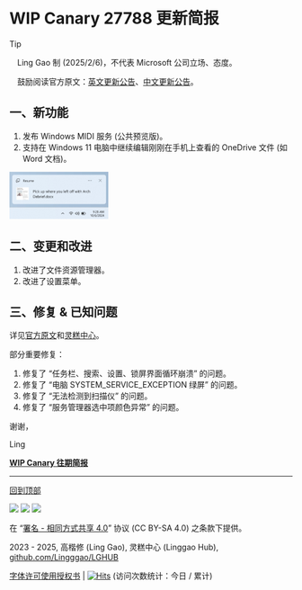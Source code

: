<SPAN ID = 'HEAD'/>

# WIP Canary 27788 更新简报

> [!TIP]
>
> &emsp;Ling Gao 制 (2025/2/6)，不代表 Microsoft 公司立场、态度。
>
> &emsp;鼓励阅读官方原文：[英文更新公告](https://blogs.windows.com/windows-insider/2025/02/05/announcing-windows-11-insider-preview-build-27788-canary-channel)、[中文更新公告](https://aka.ms/AAu8pcj)。

## 一、新功能

1. 发布 Windows MIDI 服务 (公共预览版)。
2. 支持在 Windows 11 电脑中继续编辑刚刚在手机上查看的 OneDrive 文件 (如 Word 文档)。

<img src="https://github.com/Lingggao/LGHUB/blob/main/Images/27788_1.png?raw=true" width = "35%" />

## 二、变更和改进

1. 改进了文件资源管理器。
2. 改进了设置菜单。

## 三、修复 & 已知问题

详见[官方原文](https://blogs.windows.com/windows-insider/2025/02/05/announcing-windows-11-insider-preview-build-27788-canary-channel)和[灵糕中心](https://github.com/Lingggao/LGHUB)。

部分重要修复：

1. 修复了 “任务栏、搜索、设置、锁屏界面循环崩溃” 的问题。
2. 修复了 “电脑 SYSTEM_SERVICE_EXCEPTION 绿屏” 的问题。
3. 修复了 “无法检测到扫描仪” 的问题。
4. 修复了 “服务管理器选中项颜色异常” 的问题。

谢谢，

Ling

[**WIP Canary 往期简报**](Documents/Canary_Previous)

---

[回到顶部](#HEAD)

<img src="https://mirrors.creativecommons.org/presskit/icons/cc.xlarge.png" width = "3%" /> <img src="https://mirrors.creativecommons.org/presskit/icons/by.xlarge.png" width = "3%" /> <img src="https://mirrors.creativecommons.org/presskit/icons/sa.xlarge.png" width = "3%" />

在 “[署名 - 相同方式共享 4.0](https://creativecommons.org/licenses/by-sa/4.0/legalcode.zh-Hans)” 协议 (CC BY-SA 4.0) 之条款下提供。

2023 - 2025, 高楷修 (Ling Gao), 灵糕中心 (Linggao Hub), [github.com/Lingggao/LGHUB](https://github.com/Lingggao/LGHUB)

[字体许可使用授权书](Images/字体许可使用授权书.png) | [![Hits](https://hits.seeyoufarm.com/api/count/incr/badge.svg?url=https%3A%2F%2Fgithub.com%2FLingggao%2FLGHUB&count_bg=%23737373&title_bg=%230078D7&icon=microsoft.svg&icon_color=%23FFFFFF&title=LGHUB&edge_flat=false)](https://hits.seeyoufarm.com) (访问次数统计：今日 / 累计)